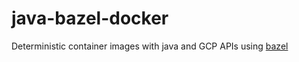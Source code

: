 # java-bazel-docker
Deterministic container images with java and GCP APIs using [bazel](https://bazel.build/)
